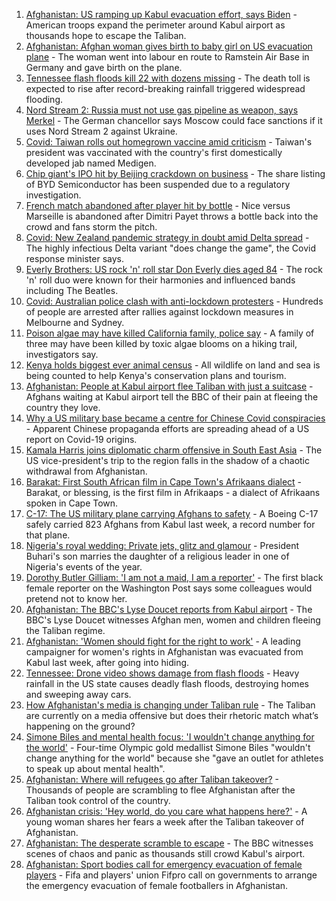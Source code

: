 1. [Afghanistan: US ramping up Kabul evacuation effort, says Biden](https://www.bbc.co.uk/news/world-asia-58299804) - American troops expand the perimeter around Kabul airport as thousands hope to escape the Taliban.
2. [Afghanistan: Afghan woman gives birth to baby girl on US evacuation plane](https://www.bbc.co.uk/news/world-asia-58297893) - The woman went into labour en route to Ramstein Air Base in Germany and gave birth on the plane.
3. [Tennessee flash floods kill 22 with dozens missing](https://www.bbc.co.uk/news/world-us-canada-58300877) - The death toll is expected to rise after record-breaking rainfall triggered widespread flooding.
4. [Nord Stream 2: Russia must not use gas pipeline as weapon, says Merkel](https://www.bbc.co.uk/news/world-europe-58301099) - The German chancellor says Moscow could face sanctions if it uses Nord Stream 2 against Ukraine.
5. [Covid: Taiwan rolls out homegrown vaccine amid criticism](https://www.bbc.co.uk/news/world-asia-58301573) - Taiwan's president was vaccinated with the country's first domestically developed jab named Medigen.
6. [Chip giant's IPO hit by Beijing crackdown on business](https://www.bbc.co.uk/news/business-58301603) - The share listing of BYD Semiconductor has been suspended due to a regulatory investigation.
7. [French match abandoned after player hit by bottle](https://www.bbc.co.uk/sport/football/58301034) - Nice versus Marseille is abandoned after Dimitri Payet throws a bottle back into the crowd and fans storm the pitch.
8. [Covid: New Zealand pandemic strategy in doubt amid Delta spread](https://www.bbc.co.uk/news/world-asia-58297895) - The highly infectious Delta variant "does change the game", the Covid response minister says.
9. [Everly Brothers: US rock 'n' roll star Don Everly dies aged 84](https://www.bbc.co.uk/news/world-us-canada-58297621) - The rock 'n' roll duo were known for their harmonies and influenced bands including The Beatles.
10. [Covid: Australian police clash with anti-lockdown protesters](https://www.bbc.co.uk/news/world-australia-58291873) - Hundreds of people are arrested after rallies against lockdown measures in Melbourne and Sydney.
11. [Poison algae may have killed California family, police say](https://www.bbc.co.uk/news/world-us-canada-58288482) - A family of three may have been killed by toxic algae blooms on a hiking trail, investigators say.
12. [Kenya holds biggest ever animal census](https://www.bbc.co.uk/news/world-africa-58281212) - All wildlife on land and sea is being counted to help Kenya's conservation plans and tourism.
13. [Afghanistan: People at Kabul airport flee Taliban with just a suitcase](https://www.bbc.co.uk/news/world-asia-58300386) - Afghans waiting at Kabul airport tell the BBC of their pain at fleeing the country they love.
14. [Why a US military base became a centre for Chinese Covid conspiracies](https://www.bbc.co.uk/news/world-us-canada-58273322) - Apparent Chinese propaganda efforts are spreading ahead of a US report on Covid-19 origins.
15. [Kamala Harris joins diplomatic charm offensive in South East Asia](https://www.bbc.co.uk/news/world-asia-58277226) - The US vice-president's trip to the region falls in the shadow of a chaotic withdrawal from Afghanistan.
16. [Barakat: First South African film in Cape Town's Afrikaans dialect](https://www.bbc.co.uk/news/world-africa-58189393) - Barakat, or blessing, is the first film in Afrikaaps - a dialect of Afrikaans spoken in Cape Town.
17. [C-17: The US military plane carrying Afghans to safety](https://www.bbc.co.uk/news/world-asia-58297899) - A Boeing C-17 safely carried 823 Afghans from Kabul last week, a record number for that plane.
18. [Nigeria's royal wedding: Private jets, glitz and glamour](https://www.bbc.co.uk/news/world-africa-58291132) - President Buhari's son marries the daughter of a religious leader in one of Nigeria's events of the year.
19. [Dorothy Butler Gilliam: 'I am not a maid, I am a reporter'](https://www.bbc.co.uk/news/stories-58259503) - The first black female reporter on the Washington Post says some colleagues would pretend not to know her.
20. [Afghanistan: The BBC's Lyse Doucet reports from Kabul airport](https://www.bbc.co.uk/news/world-asia-58300416) - The BBC's Lyse Doucet witnesses Afghan men, women and children fleeing the Taliban regime.
21. [Afghanistan: 'Women should fight for the right to work'](https://www.bbc.co.uk/news/world-asia-58301303) - A leading campaigner for women's rights in Afghanistan was evacuated from Kabul last week, after going into hiding.
22. [Tennessee: Drone video shows damage from flash floods](https://www.bbc.co.uk/news/world-us-canada-58303063) - Heavy rainfall in the US state causes deadly flash floods, destroying homes and sweeping away cars.
23. [How Afghanistan's media is changing under Taliban rule](https://www.bbc.co.uk/news/world-asia-58273011) - The Taliban are currently on a media offensive but does their rhetoric match what’s happening on the ground?
24. [Simone Biles and mental health focus: 'I wouldn't change anything for the world'](https://www.bbc.co.uk/sport/av/gymnastics/58284865) - Four-time Olympic gold medallist Simone Biles "wouldn't change anything for the world" because she "gave an outlet for athletes to speak up about mental health".
25. [Afghanistan: Where will refugees go after Taliban takeover?](https://www.bbc.co.uk/news/world-asia-58283177) - Thousands of people are scrambling to flee Afghanistan after the Taliban took control of the country.
26. [Afghanistan crisis: 'Hey world, do you care what happens here?'](https://www.bbc.co.uk/news/world-asia-58297623) - A young woman shares her fears a week after the Taliban takeover of Afghanistan.
27. [Afghanistan: The desperate scramble to escape](https://www.bbc.co.uk/news/world-asia-58286000) - The BBC witnesses scenes of chaos and panic as thousands still crowd Kabul's airport.
28. [Afghanistan: Sport bodies call for emergency evacuation of female players](https://www.bbc.co.uk/sport/football/58284092) - Fifa and players' union Fifpro call on governments to arrange the emergency evacuation of female footballers in Afghanistan.
